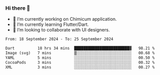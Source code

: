 ### Hi there 👋

<!--
**devcat37/devcat37** is a ✨ _special_ ✨ repository because its `README.md` (this file) appears on your GitHub profile.-->


- 🔭 I’m currently working on Chimicum application.
- 🌱 I’m currently learning Flutter/Dart.
- 👯 I’m looking to collaborate with UI designers.
<!-- - 🤔 I’m looking for help with ... -->

<!--START_SECTION:waka-->

```txt
From: 18 September 2024 - To: 25 September 2024

Dart          18 hrs 34 mins  ████████████████████████▓   98.21 %
Image (svg)   7 mins          ▒░░░░░░░░░░░░░░░░░░░░░░░░   00.68 %
YAML          5 mins          ░░░░░░░░░░░░░░░░░░░░░░░░░   00.50 %
CocoaPods     3 mins          ░░░░░░░░░░░░░░░░░░░░░░░░░   00.32 %
XML           3 mins          ░░░░░░░░░░░░░░░░░░░░░░░░░   00.27 %
```

<!--END_SECTION:waka-->

